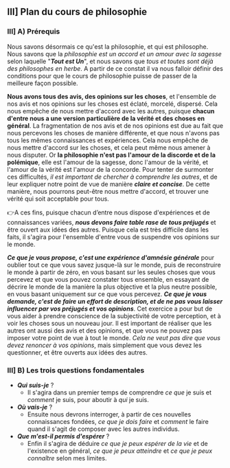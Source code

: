 ##  III] Plan du cours de philosophie

###  III] A) Prérequis


Nous savons désormais ce qu'est la philosophie, et qui est philosophe. Nous savons que la *philosophie est un accord et un amour avec la sagesse* selon laquelle "***Tout est Un***", et nous savons que *tous et toutes sont déjà des philosophes en herbe*. A partir de ce constat il va nous falloir définir des conditions pour que le cours de philosophie puisse de passer de la meilleure façon possible.

**Nous avons tous des avis, des opinions sur les choses**, et l'ensemble de nos avis et nos opinions sur les choses est éclaté, morcelé, dispersé. Cela nous empêche de nous mettre d'accord avec les autres, puisque **chacun d'entre nous a une version particulière de la vérité et des choses en général**. La fragmentation de nos avis et de nos opinions est due au fait que nous percevons les choses de manière différente, et que nous n'avons pas tous les mêmes connaissances et expériences. Cela nous empêche de nous mettre d'accord sur les choses, et cela peut même nous amener à nous disputer. 
Or **la philosophie n'est pas l'amour de la discorde et de la polémique**, elle est l'amour de la sagesse, donc l'amour de la vérité, et l'amour de la vérité est l'amour de la concorde. 
Pour tenter de surmonter ces difficultés, *il est important de chercher à comprendre les autres*, et de leur expliquer notre point de vue de manière ***claire et concise***. De cette manière, nous pourrons peut-être nous mettre d'accord, et trouver une vérité qui soit acceptable pour tous.

👉A ces fins, puisque chacun d’entre nous dispose d'expériences et de connaissances variées, ***nous devons faire table rase de tous préjugés*** et être ouvert aux idées des autres. Puisque cela est très difficile dans les faits, il s'agira pour l'ensemble d'entre vous de suspendre vos opinions sur le monde. 

***Ce que je vous propose, c'est une expérience d'amnésie générale*** pour oublier tout ce que vous savez jusque-là sur le monde, puis de reconstruire le monde à partir de zéro, en vous basant sur les seules choses que vous percevez et que vous pouvez constater tous ensemble, en essayant de décrire le monde de la manière la plus objective et la plus neutre possible, en vous basant uniquement sur ce que vous percevez. ***Ce que je vous demande, c'est de faire un effort de description, et de ne pas vous laisser influencer par vos préjugés et vos opinions***. Cet exercice a pour but de vous aider à prendre conscience de la subjectivité de votre perception, et à voir les choses sous un nouveau jour. Il est important de réaliser que les autres ont aussi des avis et des opinions, et que vous ne pouvez pas imposer votre point de vue à tout le monde. *Cela ne veut pas dire que vous devez renoncer à vos opinions*, mais simplement que vous devez les questionner, et être ouverts aux idées des autres.

###  III] B) Les trois questions fondamentales

- ***Qui suis-je*** ?
	- Il s'agira dans un premier temps de comprendre *ce que* je suis et *comment* je suis, pour aboutir à *qui* je suis.
- ***Où vais-je*** ? 
	- Ensuite nous devrons interroger, à partir de ces nouvelles connaissances fondées, *ce que je dois faire* et *comment* le faire quand il s'agit de composer avec les autres individus.
- ***Que m'est-il permis d'espérer*** ?
	- Enfin il s'agira de déduire *ce que je peux espérer de la vie* et de l'existence en général, *ce que je peux atteindre* et *ce que je peux connaître* selon mes limites.
